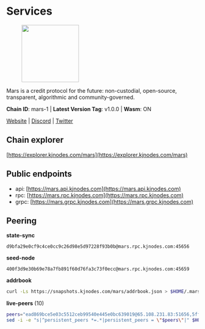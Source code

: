 # Services

<figure><img src="https://raw.githubusercontent.com/kj89/testnet_manuals/main/pingpub/logos/mars.png" width="150" alt=""><figcaption></figcaption></figure>

Mars is a credit protocol for the future: non-custodial,  open-source, transparent, algorithmic and community-governed.

**Chain ID**: mars-1 | **Latest Version Tag**: v1.0.0 | **Wasm**: ON

[Website](https://marsprotocol.io) | [Discord](https://discord.gg/marsprotocol) | [Twitter](https://twitter.com/mars_protocol)




## Chain explorer
[https://explorer.kjnodes.com/mars](https://explorer.kjnodes.com/mars)

## Public endpoints

* api: [https://mars.api.kjnodes.com](https://mars.api.kjnodes.com)
* rpc: [https://mars.rpc.kjnodes.com](https://mars.rpc.kjnodes.com)
* grpc: [https://mars.grpc.kjnodes.com](https://mars.grpc.kjnodes.com)

## Peering

**state-sync**

```text
d9bfa29e0cf9c4ce0cc9c26d98e5d97228f93b0b@mars.rpc.kjnodes.com:45656
```

**seed-node**

```text
400f3d9e30b69e78a7fb891f60d76fa3c73f0ecc@mars.rpc.kjnodes.com:45659
```

**addrbook**
```bash
curl -Ls https://snapshots.kjnodes.com/mars/addrbook.json > $HOME/.mars/config/addrbook.json
```

**live-peers** (10)
```bash
peers="ead869bce5e03c5512ceb99540e445e0bc639019@65.108.231.83:51656,5ffee90e41903f6fba29dc75446d536a02d626fe@65.108.232.150:18095,d10e5704f3c8e9dd6ef42445e4b88bb57d0a8289@65.108.8.247:18556,9cb92702727bc5f3d40154e625b9553a04f4d649@65.109.104.72:18556,f7126202172055ff4440e53c468146d3589c37ac@162.55.245.219:45656,1616af7456f519a0f2360adcad45d4bb9d39c92d@146.59.85.222:26656,d9bfa29e0cf9c4ce0cc9c26d98e5d97228f93b0b@65.109.88.38:45656,e726816f42831689eab9378d5d577f1d06d25716@23.88.22.29:26656,eff52a6fcf2634ce1d60c1a5d38809718e22c5d2@23.88.69.22:28766,8253a88226cb44161f0f7eddb8aa0f022a0cf861@65.108.109.240:3000"
sed -i -e "s|^persistent_peers *=.*|persistent_peers = \"$peers\"|" $HOME/.mars/config/config.toml
```

